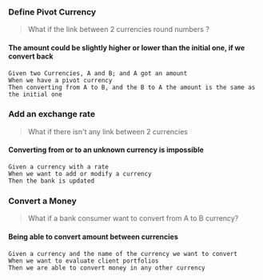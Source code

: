 ### Define Pivot Currency
> What if the link between 2 currencies round numbers ?
#### The amount could be slightly higher or lower than the initial one, if we convert back
```gherkin
Given two Currencies, A and B; and A got an amount
When we have a pivot currency
Then converting from A to B, and the B to A the amount is the same as the initial one
```
### Add an exchange rate
> What if there isn't any link between 2 currencies
#### Converting from or to an unknown currency is impossible
```gherkin
Given a currency with a rate
When we want to add or modify a currency
Then the bank is updated
```
### Convert a Money
> What if a bank consumer want to convert from A to B currency?
#### Being able to convert amount between currencies
```gherkin
Given a currency and the name of the currency we want to convert
When we want to evaluate client portfolios
Then we are able to convert money in any other currency
```
